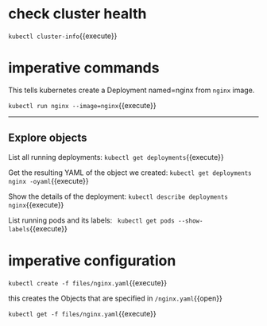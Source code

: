 # check cluster health

`kubectl cluster-info`{{execute}}

# imperative commands

This tells kubernetes create a Deployment named=nginx from `nginx` image.


`kubectl run nginx --image=nginx`{{execute}}

---
## Explore objects

List all running deployments:
`kubectl get deployments`{{execute}}


Get the resulting YAML of the object we created:
`kubectl get deployments nginx -oyaml`{{execute}}

Show the details of the deployment:
`kubectl describe deployments nginx`{{execute}}


List running pods and its labels:
` kubectl get pods --show-labels`{{execute}}


# imperative configuration

`kubectl create -f files/nginx.yaml`{{execute}}

this creates the Objects that are specified in `/nginx.yaml`{{open}}


`kubectl get -f files/nginx.yaml`{{execute}}

